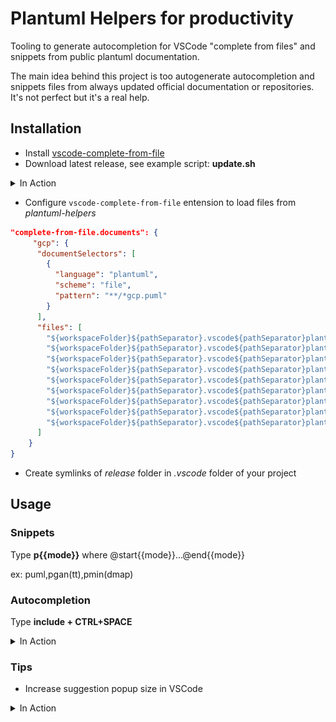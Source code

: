 # Plantuml Helpers for productivity

Tooling to generate autocompletion for VSCode "complete from files"  and snippets from public plantuml documentation.

The main idea behind this project is too autogenerate autocompletion and snippets files from always updated official documentation or repositories.
It's not perfect but it's  a real help.

## Installation

* Install [vscode-complete-from-file](https://github.com/rioj7/vscode-complete-from-file)
* Download latest release, see example script: **update.sh**

<details>
  <summary>In Action</summary>

![](./readme_deploy.gif)

</details>

* Configure `vscode-complete-from-file` entension to load files from *plantuml-helpers*
```json
"complete-from-file.documents": {
     "gcp": {
      "documentSelectors": [
        {
          "language": "plantuml",
          "scheme": "file",
          "pattern": "**/*gcp.puml"
        }
      ],
      "files": [
        "${workspaceFolder}${pathSeparator}.vscode${pathSeparator}plantuml-helpers${pathSeparator}plantuml-C4.complete",
        "${workspaceFolder}${pathSeparator}.vscode${pathSeparator}plantuml-helpers${pathSeparator}plantuml-themes.complete",
        "${workspaceFolder}${pathSeparator}.vscode${pathSeparator}plantuml-helpers${pathSeparator}plantuml-awslib14.complete",
        "${workspaceFolder}${pathSeparator}.vscode${pathSeparator}plantuml-helpers${pathSeparator}plantuml-gcp.complete",
        "${workspaceFolder}${pathSeparator}.vscode${pathSeparator}plantuml-helpers${pathSeparator}plantuml-tupadr3.complete",
        "${workspaceFolder}${pathSeparator}.vscode${pathSeparator}plantuml-helpers${pathSeparator}plantuml-material.complete",
        "${workspaceFolder}${pathSeparator}.vscode${pathSeparator}plantuml-helpers${pathSeparator}plantuml-logos.complete",
        "${workspaceFolder}${pathSeparator}.vscode${pathSeparator}plantuml-helpers${pathSeparator}plantuml-office.complete",
        "${workspaceFolder}${pathSeparator}.vscode${pathSeparator}plantuml-helpers${pathSeparator}plantuml-k8s.complete"
      ]
    }
}
```
* Create symlinks of *release* folder in *.vscode* folder of your project

## Usage

### Snippets

Type **p{{mode}}** where @start{{mode}}...@end{{mode}}

ex: puml,pgan(tt),pmin(dmap)

### Autocompletion

Type **include + CTRL+SPACE**

<details>
  <summary>In Action</summary>

![](./readme_usage.gif)

</details>

### Tips

* Increase suggestion popup size in VSCode
  
<details>
  <summary>In Action</summary>

![](./readme_resize.gif)

</details>